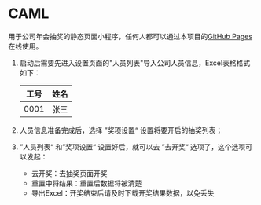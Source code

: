 # CAML
  用于公司年会抽奖的静态页面小程序，任何人都可以通过本项目的[GitHub Pages](https://easyman-dev.github.io/CAML/)在线使用。

1. 启动后需要先进入设置页面的"人员列表"导入公司人员信息，Excel表格格式如下：

   | 工号 | 姓名 |
   | ---- | ---- |
   | 0001 | 张三 |
   
2. 人员信息准备完成后，选择 ”奖项设置“ 设置将要开启的抽奖列表；
  
3. ”人员列表“ 和”奖项设置“ 设置好后，就可以去 ”去开奖“ 选项了，这个选项可以发起：

   + 去开奖：去抽奖页面开奖
   + 重置中将结果：重置后数据将被清楚
   + 导出Excel：开奖结束后请及时下载开奖结果数据，以免丢失


